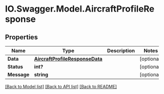 # IO.Swagger.Model.AircraftProfileResponse
## Properties

Name | Type | Description | Notes
------------ | ------------- | ------------- | -------------
**Data** | [**AircraftProfileResponseData**](AircraftProfileResponseData.md) |  | [optional] 
**Status** | **int?** |  | [optional] 
**Message** | **string** |  | [optional] 

[[Back to Model list]](../README.md#documentation-for-models) [[Back to API list]](../README.md#documentation-for-api-endpoints) [[Back to README]](../README.md)

